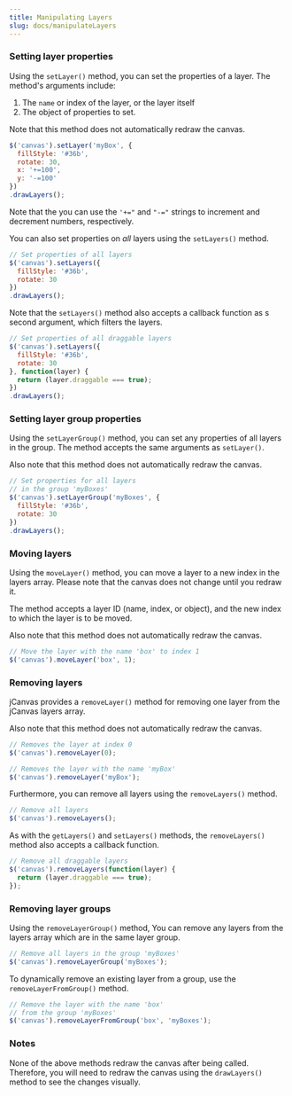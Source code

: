 ```yaml
---
title: Manipulating Layers
slug: docs/manipulateLayers
---
```


### Setting layer properties

Using the `setLayer()` method, you can set the properties of a layer. The method's arguments include:

  1. The `name` or index of the layer, or the layer itself
  2. The object of properties to set.

Note that this method does not automatically redraw the canvas.

```js
$('canvas').setLayer('myBox', {
  fillStyle: '#36b',
  rotate: 30,
  x: '+=100',
  y: '-=100'
})
.drawLayers();
```

Note that the you can use the `'+="` and `"-="` strings to increment and decrement numbers, respectively.

You can also set properties on *all* layers using the `setLayers()` method.

```js
// Set properties of all layers
$('canvas').setLayers({
  fillStyle: '#36b',
  rotate: 30
})
.drawLayers();
```

Note that the `setLayers()` method also accepts a callback function as s second argument, which filters the layers.

```js
// Set properties of all draggable layers
$('canvas').setLayers({
  fillStyle: '#36b',
  rotate: 30
}, function(layer) {
  return (layer.draggable === true);
})
.drawLayers();
```

### Setting layer group properties

Using the `setLayerGroup()` method, you can set any properties of all layers in the group. The method accepts the same arguments as `setLayer()`.

Also note that this method does not automatically redraw the canvas.

```js
// Set properties for all layers
// in the group 'myBoxes'
$('canvas').setLayerGroup('myBoxes', {
  fillStyle: '#36b',
  rotate: 30
})
.drawLayers();
```

### Moving layers

Using the `moveLayer()` method, you can move a layer to a new index in the layers array. Please note that the canvas does not change until you redraw it.

The method accepts a layer ID (name, index, or object), and the new index to which the layer is to be moved.

Also note that this method does not automatically redraw the canvas.

```js
// Move the layer with the name 'box' to index 1
$('canvas').moveLayer('box', 1);
```

### Removing layers

jCanvas provides a `removeLayer()` method for removing one layer from the jCanvas layers array.

Also note that this method does not automatically redraw the canvas.

```js
// Removes the layer at index 0
$('canvas').removeLayer(0);
```

```js
// Removes the layer with the name 'myBox'
$('canvas').removeLayer('myBox');
```

Furthermore, you can remove all layers using the `removeLayers()` method.

```js
// Remove all layers
$('canvas').removeLayers();
```

As with the `getLayers()` and `setLayers()` methods, the `removeLayers()` method also accepts a callback function.

```js
// Remove all draggable layers
$('canvas').removeLayers(function(layer) {
  return (layer.draggable === true);
});
```

### Removing layer groups

Using the `removeLayerGroup()` method, You can remove any layers from the layers array which are in the same layer group.

```js
// Remove all layers in the group 'myBoxes'
$('canvas').removeLayerGroup('myBoxes');
```

To dynamically remove an existing layer from a group, use the `removeLayerFromGroup()` method.

```js
// Remove the layer with the name 'box'
// from the group 'myBoxes'
$('canvas').removeLayerFromGroup('box', 'myBoxes');
```

### Notes

None of the above methods redraw the canvas after being called. Therefore, you will need to redraw the canvas using the  `drawLayers()` method to see the changes visually.

